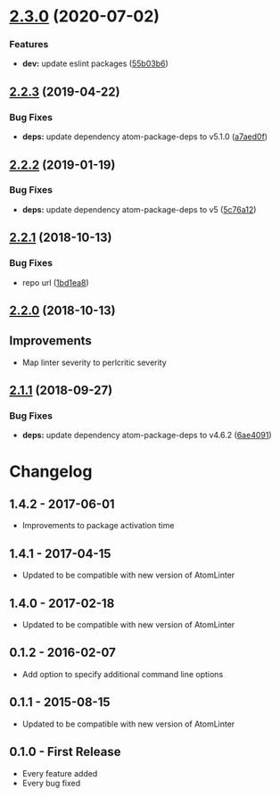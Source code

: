 # [2.3.0](https://github.com/AtomLinter/atom-linter-perlcritic/compare/v2.2.3...v2.3.0) (2020-07-02)


### Features

* **dev:** update eslint packages ([55b03b6](https://github.com/AtomLinter/atom-linter-perlcritic/commit/55b03b6a3f21cbf6e1923930b760eee6d17f9f50))

## [2.2.3](https://github.com/AtomLinter/atom-linter-perlcritic/compare/v2.2.2...v2.2.3) (2019-04-22)


### Bug Fixes

* **deps:** update dependency atom-package-deps to v5.1.0 ([a7aed0f](https://github.com/AtomLinter/atom-linter-perlcritic/commit/a7aed0f))

## [2.2.2](https://github.com/AtomLinter/atom-linter-perlcritic/compare/v2.2.1...v2.2.2) (2019-01-19)


### Bug Fixes

* **deps:** update dependency atom-package-deps to v5 ([5c76a12](https://github.com/AtomLinter/atom-linter-perlcritic/commit/5c76a12))

## [2.2.1](https://github.com/AtomLinter/atom-linter-perlcritic/compare/v2.2.0...v2.2.1) (2018-10-13)


### Bug Fixes

* repo url ([1bd1ea8](https://github.com/AtomLinter/atom-linter-perlcritic/commit/1bd1ea8))

## [2.2.0](https://github.com/AtomLinter/atom-linter-perlcritic/compare/v2.1.1...v2.2.0) (2018-10-13)

## Improvements

*   Map linter severity to perlcritic severity

## [2.1.1](https://github.com/AtomLinter/atom-linter-perlcritic/compare/v2.1.0...v2.1.1) (2018-09-27)


### Bug Fixes

* **deps:** update dependency atom-package-deps to v4.6.2 ([6ae4091](https://github.com/AtomLinter/atom-linter-perlcritic/commit/6ae4091))

# Changelog

## 1.4.2 - 2017-06-01

*   Improvements to package activation time

## 1.4.1 - 2017-04-15

*   Updated to be compatible with new version of AtomLinter

## 1.4.0 - 2017-02-18

*   Updated to be compatible with new version of AtomLinter

## 0.1.2 - 2016-02-07

*   Add option to specify additional command line options

## 0.1.1 - 2015-08-15

*   Updated to be compatible with new version of AtomLinter

## 0.1.0 - First Release

*   Every feature added
*   Every bug fixed

